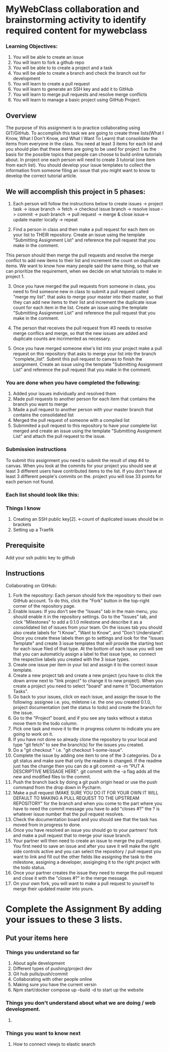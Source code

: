 # MyWebClass collaboration and brainstorming activity to identify required content for mywebclass

### Learning Objectives:

1.  You will be able to create an issue
2.  You will learn to fork a github repo
3.  You will be able to to create a project and a task
4.  You will be able to create a branch and check the branch out for development
5.  You will learn to create a pull request 
6.  You will learn to generate an SSH key and add it to GitHub
7.  You will learn to merge pull requests and resolve merge conflicts
8.  You will learn to manage a basic project using GitHub Project.

## Overview

The purpose of this assignment is to practice collaborating using GIT/GitHub.  To accomplish this task we are going to create three lists(What I Know, What I Don't Know, and What I Want To Learn) that consolidate the items from everyone in the class.  You need at least 3 items for each list and you should plan that these items are going to be used for project 1 as the basis for the possible topics that people can choose to build online tutorials about.   In project one each person will need to create 3 tutorial (one item from each list).  You should develop your issue templates to collect the information from someone filing an issue that you might want to know to develop the correct tutorial article.

## We will accomplish this project in 5 phases:

1.  Each person will follow the instructions below to create issues -> project task -> issue branch -> fetch -> checkout issue branch -> resolve issue -> commit -> push branch -> pull request -> merge & close issue-> update master locally -> repeat

2.  Find a person in class and then make a pull request for each item on your list to THEIR repository. Create an issue using the template "Submitting Assignment List" and reference the pull request that you make in the comment.

This person should then merge the pull requests and resolve the merge conflict to add new items to their list and increment the count on dupilicate items.  We want to know how many people said the same thing, so that we can prioritize the requirement, when we decide on what tutorials to make in project 1.  

3.  Once you have merged the pull requests from someone in class, you need to find someone new in class to submit a pull request called "merge my list".  that asks to merge your master into their master, so that they can add new items to their list and increment the duplicate issue count for each item in the list.  Create an issue using the template "Submitting Assignment List" and reference the pull request that you make in the comment.

4. The person that receives the pull request from #3 needs to resolve merge conflics and merge, so that the new issues are added and duplicate counts are incrimented as necessary.

5. Once you have merged someone else's list into your project make a pull request on this repository that asks to merge your list into the branch "complete_list".  Submit this pull request to canvas to finish the assignment.  Create an issue using the template "Submitting Assignment List" and reference the pull request that you make in the comment.

### You are done when you have completed the following:
 
1.  Added your issues individually and resolved them
2.  Made pull requests to another person for each item that contains the branch you want to merge 
3.  Made a pull request to another person with your master branch that contains the consolidated list 
4.  Merged the pull request of someone with a compiled list
5.  Submmited a pull request to this repository to have your complete list merged and create an issue using the template "Submitting Assignment List" and attach the pull request to the issue.

### Submission instructions

To submit this assignment you need to submit the result of step #4 to canvas.  When you look at the commits for your project you should see at least 3 different users have contributed items to the list.  If you don't have at least 3 different people's commits on the. project you will lose 33 points for each person not found.

### Each list should look like this:

### Things I know
1. Creating an SSH public key[2]. <-count of duplicated issues should be in brackets
2. Setting up a Traefik 

## Prerequisite
Add your ssh public key to github

## Instructions
Collaborating on GitHub:

1. Fork the repository: Each person should fork the repository to their own GitHub account. To do this, click the "Fork" button in the top-right corner of the repository page.
2. Enable issues: If you don't see the "Issues" tab in the main menu, you should enable it in the repository settings. Go to the "Issues" tab, and click "Milestones" to add a 0.1.0 milestone and describe it as a consolidated list of issues from your team.  On the issues tab you should also create labels for "I Know", "Want to Know", and "Don't Understand".  Once you create these labels then go to settings and look for the "Issues Template" and create 3 issue templates that will provide the starting text for each issue filed of that type.  At the bottom of each issue you will see that you can automaticly assign a label to that issue type, so connect the respective labels you created with the 3 issue types.
3. Create one issue per item in your list and assign it to the correct issue template.  
4. Create a new project tab and create a new project (you have to click the down arrow next to "link project" to change it to new project). When you create a project you need to select "board" and name it "Documentation Tasks".
5.  Go back to your issues, click on each issue, and assign the issue to the following: assignee i.e. you, miletone i.e. the one you created 0.1.0, project documentation (set the status to todo) and create the branch for the issue.
4. Go to the "Project" board, and if you see any tasks without a status move them to the todo column.  
5. Pick one task and move it to the in progress column to indicate you are going to work on it.
6. If you have not done so already clone the repository to your local and type "git fetch" to see the branch(s) for the issues you created. 
7.  Do a "git checkout <name of branch>" i.e. "git checkout 1-some-issue".
8.  Complete the issue by adding one item to one of the 3 categories.  Do a git status and make sure that only the readme is changed.  If the readme just has the change then you can do a git commit -a -m "PUT A DESCRIPTIVE MESSAGE HERE".  git commit with the -a flag adds all the new and modified files to the commit.
9. Push the branch back by doing a git push origin head or use the push command from the drop down in Pycharm.  
10.  Make a pull request (MAKE SURE YOU DO IT FOR YOUR OWN IT WILL DEFAULT TO MAKING A PULL REQUEST TO THE UPSTREAM REPOSITORY" for the branch and when you come to the part where you have to need the commit message you have to add "closes #?"  the ? is whatever issue number that the pull request resolves.
11.  Check the documentation board and you should see that the task has moved from in progress to done.
12.  Once you have resolved an issue you should go to your partners' fork and make a pull request that to merge your issue branch.  
13.  Your partner will then need to create an issue to merge the pull request.  You first need to save an issue and after you save it will make the right side controls active and you can select the repository / pull request you want to link and fill out the other fields like assigning the task to the milestone, assigning a developer, assiginging it to the right project with the todo status.
14. Once your partner creates the issue they need to merge the pull request and close it with the "closes #?" in the merge message.
15. On your own fork, you will want to make a pull request to yourself to merge their updated master into yours.


# Complete the Assignment By adding your issues to these 3 lists.

## Put your items here
### Things you understand so far
1. About agile development
2. Different types of pushing/project dev
3. Git hub pulls/push/commit
4. Collaborating with other people online
5. Making sure you have the current versin
6. Npm start/docker compose up –build -d to start up the website

### Things you don't understand about what we are doing / web development.
1. 
### Things you want to know next
1. How to connect viewjs to elastic search
